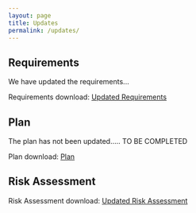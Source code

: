 ```yaml
---
layout: page
title: Updates
permalink: /updates/
---
```


## Requirements

We have updated the requirements...

Requirements download: [Updated Requirements](/downloads/Req2)

## Plan

The plan has not been updated..... TO BE COMPLETED

Plan download: [Plan](/downloads/)

## Risk Assessment

Risk Assessment download: [Updated Risk Assessment](/downloads/RiskAssessmentUpdate.pdf)
